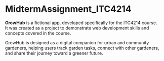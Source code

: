 # MidtermAssignment_ITC4214

**GrowHub** is a fictional app, developed specifically for the ITC4214 course. It was created as a project to demonstrate web development skills and concepts covered in the course.

GrowHub is designed as a digital companion for urban and community gardeners, helping users track garden tasks, connect with other gardeners, and share their journey toward a greener future.
